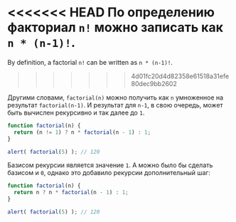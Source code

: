 <<<<<<< HEAD
По определению факториал `n!` можно записать как `n * (n-1)!`.
=======
By definition, a factorial `n!` can be written as `n * (n-1)!`.
>>>>>>> 4d01fc20d4d82358e61518a31efe80dec9bb2602

Другими словами, `factorial(n)` можно получить как `n` умноженное на результат `factorial(n-1)`. И результат для `n-1`, в свою очередь, может быть вычислен рекурсивно и так далее до `1`.

```js run
function factorial(n) {
  return (n != 1) ? n * factorial(n - 1) : 1;
}

alert( factorial(5) ); // 120
```

Базисом рекурсии является значение `1`. А можно было бы сделать базисом и `0`, однако это добавило рекурсии дополнительный шаг:

```js run
function factorial(n) {
  return n ? n * factorial(n - 1) : 1;
}

alert( factorial(5) ); // 120
```
